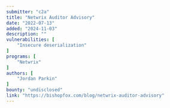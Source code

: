 ```yaml
---
submitter: "c2a"
title: "Netwrix Auditor Advisory"
date: "2022-07-13"
added: "2024-11-03"
description: ""
vulnerabilities: [
    "Insecure deserialization"
]
programs: [
    "Netwrix"
]
authors: [
    "Jordan Parkin"
]
bounty: "undisclosed"
link: "https://bishopfox.com/blog/netwrix-auditor-advisory"
---
```




